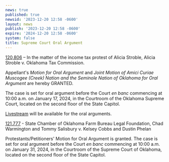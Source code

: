 ```yaml
---
news: true
published: true
newsid: '2023-12-20 12:58 -0600'
layout: news
publish: '2023-12-20 12:58 -0600'
expire: '2024-12-20 12:58 -0600'
system: false
title: Supreme Court Oral Argument
---
```


[120,806](https://www.oscn.net/dockets/GetCaseInformation.aspx?db=appellate&number=120806) – In the matter of the income tax protest of Alicia Stroble, Alicia Stroble v. Oklahoma Tax Commission.

Appellant's <em>Motion for Oral Argument</em> and <em>Joint Motion of Amici Curiae Muscogee (Creek) Nation and the Seminole Nation of Oklahoma for Oral Argument</em> are hereby GRANTED.

The case is set for oral argument before the Court <em>en banc</em> commencing at 10:00 a.m. on January 17, 2024, in the Courtroom of the Oklahoma Supreme Court, located on the second floor of the State Capitol.

[Livestream](https://youtube.com/live/zH_15MTIVSg?feature=share) will be available for the oral arguments.

[121,777](https://www.oscn.net/dockets/GetCaseInformation.aspx?db=appellate&number=121777) - State Chamber of Oklahoma Farm Bureau Legal Foundation, Chad Warmington and Tommy Salisbury v. Kelsey Cobbs and Dustin Phelan

Protestants/Petitioners' Motion for Oral Argument is granted. The case is set for oral argument before the Court <em>en banc</em> commencing at 10:00 a.m. on January 31, 2024, in the Courtroom of the Supreme Court of Oklahoma, located on the second floor of the State Capitol.